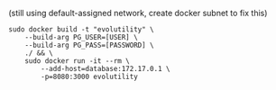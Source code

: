 (still using default-assigned network, create docker subnet to fix this)
```
sudo docker build -t "evolutility" \
    --build-arg PG_USER=[USER] \
    --build-arg PG_PASS=[PASSWORD] \
    ./ && \
    sudo docker run -it --rm \
        --add-host=database:172.17.0.1 \
        -p=8080:3000 evolutility
```
